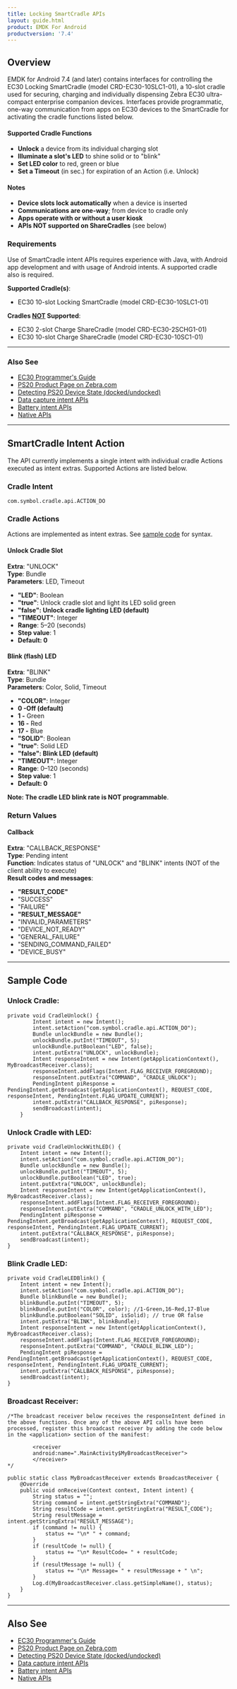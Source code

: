 ```yaml
---
title: Locking SmartCradle APIs
layout: guide.html
product: EMDK For Android
productversion: '7.4'
---
```


## Overview

EMDK for Android 7.4 (and later) contains interfaces for controlling the EC30 Locking SmartCradle (model CRD-EC30-10SLC1-01), a 10-slot cradle used for securing, charging and individually dispensing Zebra EC30 ultra-compact enterprise companion devices. Interfaces provide programmatic, one-way communication from apps on EC30 devices to the SmartCradle for activating the cradle functions listed below. 

#### Supported Cradle Functions
* **Unlock** a device from its individual charging slot
* **Illuminate a slot's LED** to shine solid or to "blink"
* **Set LED color** to red, green or blue
* **Set a Timeout** (in sec.) for expiration of an Action (i.e. Unlock)

#### Notes
* **Device slots lock automatically** when a device is inserted
* **Communications are one-way**; from device to cradle only
* **Apps operate with or without a user kiosk**
* **APIs NOT supported on ShareCradles** (see below)

### Requirements

Use of SmartCradle intent APIs requires experience with Java, with Android app development and with usage of Android intents. A supported cradle also is required. 

**Supported Cradle(s)**: 
* EC30 10-slot Locking SmartCradle (model CRD-EC30-10SLC1-01)

**Cradles <u>NOT</u> Supported**: 
* EC30 2-slot Charge ShareCradle (model CRD-EC30-2SCHG1-01)
* EC30 10-slot Charge ShareCradle (model CRD-EC30-10SC1-01)

-----

### Also See

* [EC30 Programmer's Guide](../../guide/ec30_programming)
* [PS20 Product Page on Zebra.com](https://www.zebra.com/us/en/products/mobile-computers/handheld/ps20.html )
* [Detecting PS20 Device State (docked/undocked)](https://www.zebra.com/us/en/support-downloads/knowledge-articles/evm/PS20-intents-to-detect-the-state-of-the-device.html)
* [Data capture intent APIs](../datacapture)
* [Battery intent APIs](../battery)
* [Native APIs](../../api)

-----

## SmartCradle Intent Action

The API currently implements a single intent with individual cradle Actions executed as intent extras. Supported Actions are listed below. 

### Cradle Intent

`com.symbol.cradle.api.ACTION_DO`

### Cradle Actions
Actions are implemented as intent extras. See [sample code](#samplecode) for syntax. 

#### Unlock Cradle Slot 
**Extra**: "UNLOCK"<br>
**Type**: Bundle<br>
**Parameters**: LED, Timeout<br>
* **"LED"**: Boolean<br>
 * **"true"**: Unlock cradle slot and light its LED solid green<br>
 * **"false": Unlock cradle lighting LED (default)**<br>
* **"TIMEOUT"**: Integer<br>
 * **Range**: 5&ndash;20 (seconds)<br>
 * **Step value**: 1<br>
 * **Default: 0**<br>

#### Blink (flash) LED
**Extra**: "BLINK"<br>
**Type**: Bundle<br>
**Parameters**: Color, Solid, Timeout<br>
* **"COLOR"**: Integer<br>
 * **0 -Off (default)**<br> 
 * **1 -** Green<br>
 * **16 -** Red<br>
 * **17 -** Blue<br>
* **"SOLID"**: Boolean<br>
 * **"true"**: Solid LED<br>
 * **"false": Blink LED (default)**<br>
* **"TIMEOUT"**: Integer<br>
 * **Range**: 0&ndash;120 (seconds)<br>
 * **Step value**: 1<br>
 * **Default: 0**<br>

**Note: The cradle LED blink rate is NOT programmable**.

### Return Values

#### Callback

**Extra**: "CALLBACK_RESPONSE"<br>
**Type**: Pending intent<br>
**Function**: Indicates status of "UNLOCK" and "BLINK" intents (NOT of the client ability to execute)<br>
**Result codes and messages**:<br>
* **"RESULT_CODE"** <br>
 * "SUCCESS"<br>
 * "FAILURE"<br>
* **"RESULT_MESSAGE"**<br>
 * "INVALID_PARAMETERS"<br>
 * "DEVICE_NOT_READY"<br>
 * "GENERAL_FAILURE"<br>
 * "SENDING_COMMAND_FAILED"<br>
 * "DEVICE_BUSY"<br>

-----

## Sample Code

### Unlock Cradle:

	private void CradleUnlock() {
	        Intent intent = new Intent();
	        intent.setAction("com.symbol.cradle.api.ACTION_DO");
	        Bundle unlockBundle = new Bundle();
	        unlockBundle.putInt("TIMEOUT", 5);
	        unlockBundle.putBoolean("LED", false);
	        intent.putExtra("UNLOCK", unlockBundle);
	        Intent responseIntent = new Intent(getApplicationContext(), MyBroadcastReceiver.class);
	        responseIntent.addFlags(Intent.FLAG_RECEIVER_FOREGROUND);
	        responseIntent.putExtra("COMMAND", "CRADLE_UNLOCK");
	        PendingIntent piResponse = PendingIntent.getBroadcast(getApplicationContext(), REQUEST_CODE, responseIntent, PendingIntent.FLAG_UPDATE_CURRENT);
	        intent.putExtra("CALLBACK_RESPONSE", piResponse);
	        sendBroadcast(intent);
	    }

### Unlock Cradle with LED:

    private void CradleUnlockWithLED() {
        Intent intent = new Intent();
        intent.setAction("com.symbol.cradle.api.ACTION_DO");
        Bundle unlockBundle = new Bundle();
        unlockBundle.putInt("TIMEOUT", 5);
        unlockBundle.putBoolean("LED", true);
        intent.putExtra("UNLOCK", unlockBundle);
        Intent responseIntent = new Intent(getApplicationContext(),  MyBroadcastReceiver.class);
        responseIntent.addFlags(Intent.FLAG_RECEIVER_FOREGROUND);
        responseIntent.putExtra("COMMAND", "CRADLE_UNLOCK_WITH_LED");
        PendingIntent piResponse = PendingIntent.getBroadcast(getApplicationContext(), REQUEST_CODE, responseIntent, PendingIntent.FLAG_UPDATE_CURRENT);
        intent.putExtra("CALLBACK_RESPONSE", piResponse);
        sendBroadcast(intent);
    }

### Blink Cradle LED:

    private void CradleLEDBlink() {
        Intent intent = new Intent();
        intent.setAction("com.symbol.cradle.api.ACTION_DO");
        Bundle blinkBundle = new Bundle();
        blinkBundle.putInt("TIMEOUT", 5);
        blinkBundle.putInt("COLOR", color); //1-Green,16-Red,17-Blue
        blinkBundle.putBoolean("SOLID", isSolid); // true OR false
        intent.putExtra("BLINK", blinkBundle);
        Intent responseIntent = new Intent(getApplicationContext(), MyBroadcastReceiver.class);
        responseIntent.addFlags(Intent.FLAG_RECEIVER_FOREGROUND);
        responseIntent.putExtra("COMMAND", "CRADLE_BLINK_LED");
        PendingIntent piResponse = PendingIntent.getBroadcast(getApplicationContext(), REQUEST_CODE, responseIntent, PendingIntent.FLAG_UPDATE_CURRENT);
        intent.putExtra("CALLBACK_RESPONSE", piResponse);
        sendBroadcast(intent);
    }

### Broadcast Receiver:

    /*The broadcast receiver below receives the responseIntent defined in the above functions. Once any of the above API calls have been processed, register this broadcast receiver by adding the code below in the <application> section of the manifest:

            <receiver
            android:name=".MainActivity$MyBroadcastReceiver">
    		</receiver>
    */
    
    public static class MyBroadcastReceiver extends BroadcastReceiver {
        @Override
        public void onReceive(Context context, Intent intent) {
            String status = "";
            String command = intent.getStringExtra("COMMAND");
            String resultCode = intent.getStringExtra("RESULT_CODE");
            String resultMessage = intent.getStringExtra("RESULT_MESSAGE");
            if (command != null) {
                status += "\n* " + command;
            }
            if (resultCode != null) {
                status += "\n* ResultCode= " + resultCode;
            }
            if (resultMessage != null) {
                status += "\n* Message= " + resultMessage + " \n";
            }
            Log.d(MyBroadcastReceiver.class.getSimpleName(), status);
        }
    }

-----

## Also See

* [EC30 Programmer's Guide](../../guide/ec30_programming)
* [PS20 Product Page on Zebra.com](https://www.zebra.com/us/en/products/mobile-computers/handheld/ps20.html )
* [Detecting PS20 Device State (docked/undocked)](https://www.zebra.com/us/en/support-downloads/knowledge-articles/evm/PS20-intents-to-detect-the-state-of-the-device.html)
* [Data capture intent APIs](../datacapture)
* [Battery intent APIs](../battery)
* [Native APIs](../../api)
